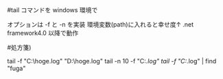 #tail コマンドを windows 環境で

オプションは -f と -n を実装
環境変数(path)に入れると幸せ度↑
.net framework4.0 以降で動作

#処方箋)

tail -f "C:\hoge.log" "D:\hoge.log"
tail -n 10 -f "C:*.log"
tail -f "C:*.log" | find "fuga"
